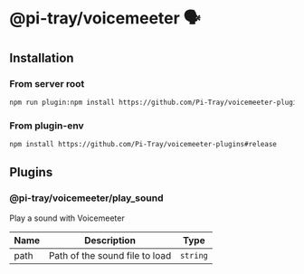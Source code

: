 # @pi-tray/voicemeeter 🗣️

## Installation

### From server root

```bash
npm run plugin:npm install https://github.com/Pi-Tray/voicemeeter-plugins#release
```

### From plugin-env

```sh
npm install https://github.com/Pi-Tray/voicemeeter-plugins#release
```

## Plugins

### @pi-tray/voicemeeter/play_sound

Play a sound with Voicemeeter

| Name | Description                    | Type     |
|------|--------------------------------|----------|
| path | Path of the sound file to load | `string` |

